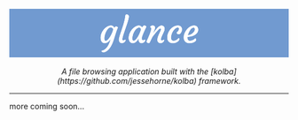 <p align="center">
<img src="assets/glance_banner.jpg">
</p>

<p align="center"><i>A file browsing application built with the [kolba](https://github.com/jessehorne/kolba) framework.</i></p>

---

more coming soon...
